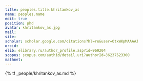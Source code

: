 ```yaml
---
title: peoples.title.khritankov_as
name: peoples.name
edit: true
position: phd
avatar: khritankov_as.jpg
mail:
site: 
scholar: scholar.google.com/citations?hl=ru&user=OtxWKpMAAAAJ
orcid: 
elib: elibrary.ru/author_profile.asp?id=969204
scopus: scopus.com/authid/detail.uri?authorId=36237523300
mathnet: 
---
```


{% tf _people/khritankov_as.md %}
